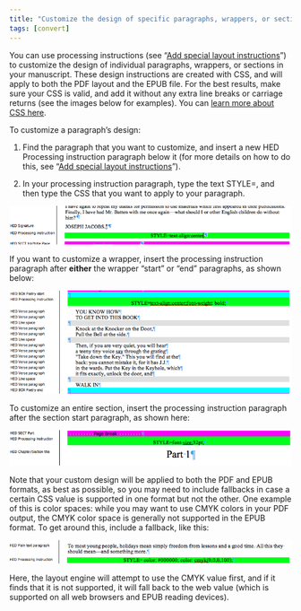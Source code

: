 ```yaml
---
title: "Customize the design of specific paragraphs, wrappers, or sections"
tags: [convert]
---
```

 
<html><body><section data-type="chapter" class="hsecchapter" data-hederis-type="hsecchapter" id="custom-paragraph-design" data-pi-attrs="id: custom-paragraph-design; data-tags: convert;" role="doc-chapter" data-tags="convert" data-author-name=" " data-book-title=" " title="Customize the design of specific paragraphs, wrappers, or sections"><p class="hblkp" data-hederis-type="hblkp" id="pZzEuofes">You can use processing instructions (see &#8220;<a href="{% link _docs/custom-design.md %}" class="hspana" data-hederis-type="hspana" id="pw0FPZ4YI">Add special layout instructions</a>&#8221;) to customize the design of individual paragraphs, wrappers, or sections in your manuscript. These design instructions are created with CSS, and will apply to both the PDF layout and the EPUB file. For the best results, make sure your CSS is valid, and add it without any extra line breaks or carriage returns (see the images below for examples). You can <a href="https://developer.mozilla.org/en-US/docs/Web/CSS/Reference" class="hspana" data-hederis-type="hspana" id="pAGxl2UBM">learn more about CSS here</a>.</p><p class="hblkp" data-hederis-type="hblkp" id="pUKR78sEB">To customize a paragraph&#8217;s design:</p><ol class="hwprnumlist" data-hederis-type="hwprnumlist" id="pF37UAB9P"><li class="hblkoli" data-hederis-type="hblkoli" id="liOkjazpcV"><p class="hblkoli" data-hederis-type="hblklip" id="pWYBQuBtw">Find the paragraph that you want to customize, and insert a new HED Processing instruction paragraph below it (for more details on how to do this, see &#8220;<a href="{% link _docs/custom-design.md %}" class="hspana" data-hederis-type="hspana" id="pwAZZfVUT">Add special layout instructions</a>&#8221;).</p></li><li class="hblkoli" data-hederis-type="hblkoli" id="liLxYj7sxB"><p class="hblkoli" data-hederis-type="hblklip" id="p7PdfsAYn">In your processing instruction paragraph, type the text STYLE=, and then type the CSS that you want to apply to your paragraph.</p></li></ol><img data-hederis-type="hblkimg" class="hblkimg" id="p2swvg5ew" src="/images/pi2.png" data-img-src="/images/pi2.png"/><p class="hblkp" data-hederis-type="hblkp" id="pyCgkJE52">If you want to customize a wrapper, insert the processing instruction paragraph after <strong data-hederis-type="hspanstrong" id="pokXONnt7">either</strong> the wrapper &#8220;start&#8221; or &#8220;end&#8221; paragraphs, as shown below: </p><img data-hederis-type="hblkimg" class="hblkimg" id="pdFw7vK5g" src="/images/stylepiwrapper.png" data-img-src="/images/stylepiwrapper.png"/><p class="hblkp" data-hederis-type="hblkp" id="p5n2KdB3e">To customize an entire section, insert the processing instruction paragraph after the section start paragraph, as shown here:</p><img data-hederis-type="hblkimg" class="hblkimg" id="pLGpL7onj" src="/images/stylepisection.png" data-img-src="/images/stylepisection.png"/><p class="hblkp" data-hederis-type="hblkp" id="pBzHjTQIZ">Note that your custom design will be applied to both the PDF and EPUB formats, as best as possible, so you may need to include fallbacks in case a certain CSS value is supported in one format but not the other. One example of this is color spaces: while you may want to use CMYK colors in your PDF output, the CMYK color space is generally not supported in the EPUB format. To get around this, include a fallback, like this:</p><img data-hederis-type="hblkimg" class="hblkimg" id="pPRTyO8p2" src="/images/stylepicolorfallback.png" data-img-src="/images/stylepicolorfallback.png"/><p class="hblkp" data-hederis-type="hblkp" id="pmW5wlDwU">Here, the layout engine will attempt to use the CMYK value first, and if it finds that it is not supported, it will fall back to the web value (which is supported on all web browsers and EPUB reading devices).</p></section></body></html>
